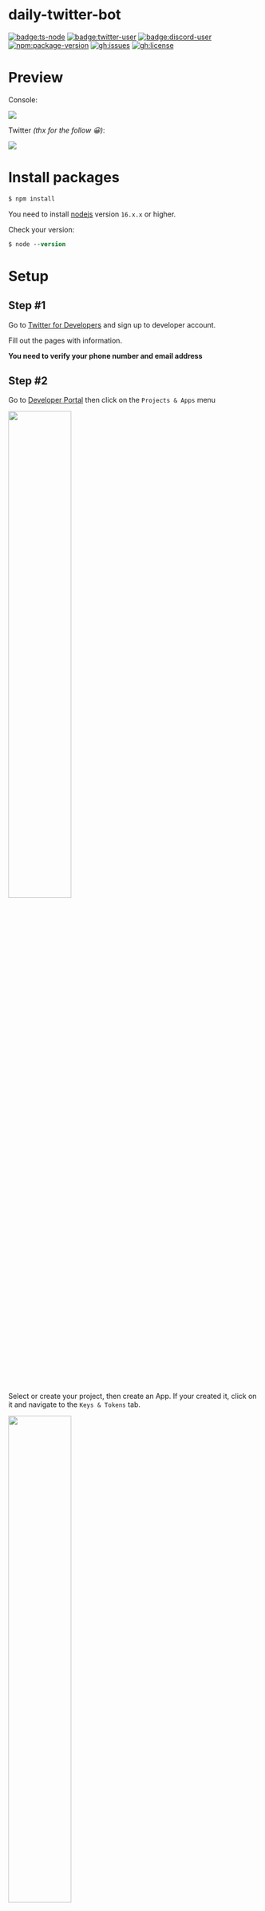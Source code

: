 # daily-twitter-bot

[![badge:ts-node](https://img.shields.io/badge/ts%20node-2D79C7.svg?&style=for-the-badge&logo=ts-node&logoColor=white)](https://www.npmjs.com/package/ts-node)
[![badge:twitter-user](https://img.shields.io/badge/twitter-1DA1F2.svg?&style=for-the-badge&logo=twitter&logoColor=white)](https://twitter.com/user_of_nothing)
[![badge:discord-user](https://img.shields.io/badge/Mr.%20Dogee%236959-5865F2.svg?&style=for-the-badge&logo=discord&logoColor=white)](https://discord.com/channels/@me/688486778117816383)
[![npm:package-version](https://img.shields.io/github/package-json/dependency-version/blazsmaster/daily-twitter-bot/twitter-api-v2?logo=npm&style=for-the-badge&labelColor=CB0000&color=DA4C4C)](https://www.npmjs.com/package/twitter-api-v2)
[![gh:issues](https://img.shields.io/github/issues/blazsmaster/daily-twitter-bot?logo=github&logoColor=FFFFFF&style=for-the-badge&labelColor=333333)](https://github.com/blazsmaster/daily-twitter-bot/issues)
[![gh:license](https://img.shields.io/github/license/blazsmaster/daily-twitter-bot?logo=github&logoColor=FFFFFF&style=for-the-badge&labelColor=333333&color=656665)](https://github.com/blazsmaster/daily-twitter-bot/blob/main/LICENSE)

# Preview

Console:

<img src='https://imgur.com/wEHIu77.png'>

Twitter _(thx for the follow 😀)_:

<img src='https://imgur.com/CzZYqAd.png'>

# Install packages

```ps
$ npm install
```

You need to install [nodejs](https://nodejs.org) version `16.x.x` or higher.

Check your version:

```ps
$ node --version
```

# Setup

## Step #1

Go to [Twitter for Developers](https://developer.twitter.com) and sign up to developer account.

Fill out the pages with information.

**You need to verify your phone number and email address**

## Step #2

Go to [Developer Portal](https://developer.twitter.com/en/portal/dashboard) then click on the `Projects & Apps` menu

<img src='https://imgur.com/BbYHf6d.png' width=50%>

Select or create your project, then create an App.
If your created it, click on it and navigate to the `Keys & Tokens` tab.

<img src='https://imgur.com/nPa8yFF.png' width=50%>

You will see this:

<img src='https://imgur.com/n3cSS5X.png' width=50%>

At **Consumer Keys** click on the `Regenerate` button, then click on `Yes, regenrate`.

`API Key` = `CONSUMER_KEY`

`API Key Secret` = `CONSUMER_SECRET`

Rename `.env.EXAMPLE` to `.env` then paste the keys into it:

```
CONSUMER_KEY=key
CONSUMER_SECRET=key
```

You got back to the previous page. Now generate **Access Token and Secret** for user.

<img src='https://imgur.com/uF3BrUG.png' width=50%>

`Access Token` = `ACCESS_TOKEN`

`Access Token Secret` = `ACCESS_TOKEN_SECRET`

Save your keys into `.env`:

```
ACCESS_TOKEN=key
ACCESS_TOKEN_SECRET=key
```

## **You did it! 🎉 :D**

# Usage

Two functions in the comment at the bottom of the index.ts file.

```ts
run({ onlyOnce: true }); // set true or false (read more in index.ts)
runDaily(); // the run function but repeated every 24 hours automatically
```

Remove the comment from the ones you want to use.

Run the script with

```ps
$ ts-node index
```

# Information

if you have any questions, just open an issue here: [Issues](https://github.com/blazsmaster/daily-twitter-bot/issues) [_100% not a rick roll_](https://www.youtube.com/watch?v=dQw4w9WgXcQ)

